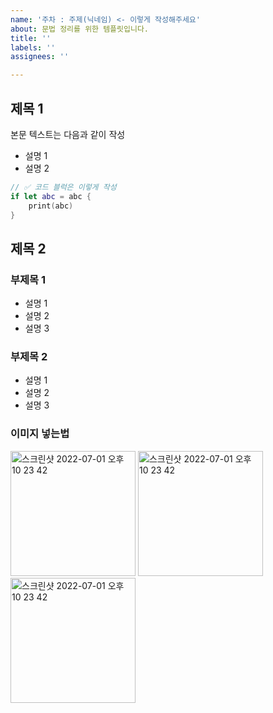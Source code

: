 ```yaml
---
name: '주차 : 주제(닉네임) <- 이렇게 작성해주세요'
about: 문법 정리를 위한 템플릿입니다.
title: ''
labels: ''
assignees: ''

---
```


## 제목 1

본문 텍스트는 다음과 같이 작성
- 설명 1
- 설명 2

```swift
// ✅ 코드 블럭은 이렇게 작성
if let abc = abc {
    print(abc)
}
```

## 제목 2 

### 부제목  1

- 설명 1
- 설명 2
- 설명 3

### 부제목 2

- 설명 1
- 설명 2
- 설명 3

### 이미지 넣는법
<p align="left">
<img width="200" alt="스크린샷 2022-07-01 오후 10 23 42" src="https://user-images.githubusercontent.com/99013115/177158753-5b917c17-a91a-49b4-ba30-671fc64ab99a.png">
<img width="200" alt="스크린샷 2022-07-01 오후 10 23 42" src="https://user-images.githubusercontent.com/99013115/177158760-cbc5dad9-ef27-4f77-b543-3e26be1065f8.png">
<img width="200" alt="스크린샷 2022-07-01 오후 10 23 42" src="https://user-images.githubusercontent.com/99013115/177158764-e4ad81f2-8c02-46f9-bf03-8baeac99b93d.png">
</p>
